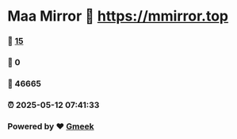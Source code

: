 # Maa Mirror :link: https://mmirror.top 
### :page_facing_up: [15](https://mmirror.top/tag.html) 
### :speech_balloon: 0 
### :hibiscus: 46665 
### :alarm_clock: 2025-05-12 07:41:33 
### Powered by :heart: [Gmeek](https://github.com/Meekdai/Gmeek)
